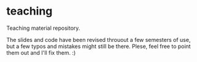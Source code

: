 # teaching

Teaching material repository. 

The slides and code have been revised throuout a few semesters of use, but a few typos and mistakes might still be there. Plese, feel free to point them out and I'll fix them. :)
